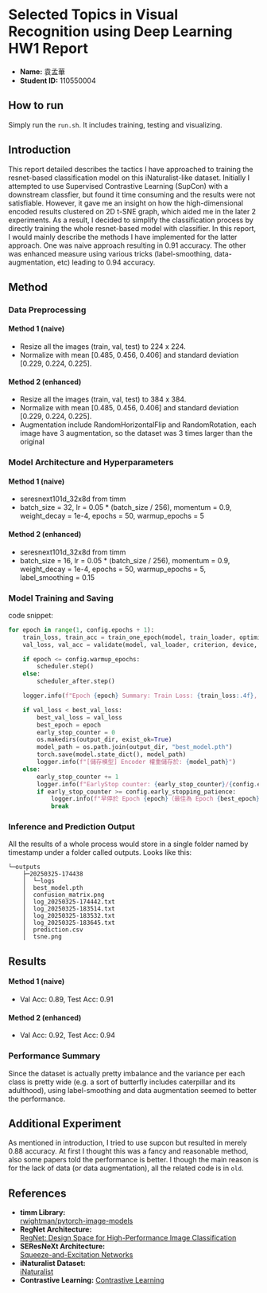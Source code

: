 # Selected Topics in Visual Recognition using Deep Learning HW1 Report
- **Name:** 袁孟華
- **Student ID:** 110550004
## How to run
Simply run the `run.sh`. It includes training, testing and visualizing.
## Introduction
This report detailed describes the tactics I have approached to training the resnet-based classification model on this iNaturalist-like dataset. Initially I attempted to use Supervised Contrastive Learning (SupCon) with a downstream classfier, but found it time consuming and the results were not satisfiable. However, it gave me an insight on how the high-dimensional encoded results clustered on 2D t-SNE graph, which aided me in the later 2 experiments. As a result, I decided to simplify the classification process by directly training the whole resnet-based model with classifier. In this report, I would mainly describe the methods I have implemented for the latter approach. One was naive approach resulting in 0.91 accuracy. The other was enhanced measure using various tricks (label-smoothing, data-augmentation, etc) leading to 0.94 accuracy. 

## Method
### Data Preprocessing
#### Method 1 (naive)
* Resize all the images (train, val, test) to 224 x 224.
* Normalize with mean [0.485, 0.456, 0.406] and standard deviation [0.229, 0.224, 0.225].
#### Method 2 (enhanced)
* Resize all the images (train, val, test) to 384 x 384.
* Normalize with mean [0.485, 0.456, 0.406] and standard deviation [0.229, 0.224, 0.225].
* Augmentation include RandomHorizontalFlip and RandomRotation, each image have 3 augmentation, so the dataset was 3 times larger than the original

### Model Architecture and Hyperparameters
#### Method 1 (naive)
* seresnext101d_32x8d from timm
* batch_size = 32, lr = 0.05 * (batch_size / 256), momentum = 0.9, weight_decay = 1e-4, epochs = 50, warmup_epochs = 5
#### Method 2 (enhanced)
* seresnext101d_32x8d from timm
* batch_size = 16, lr = 0.05 * (batch_size / 256), momentum = 0.9, weight_decay = 1e-4, epochs = 50, warmup_epochs = 5, label_smoothing = 0.15
### Model Training and Saving
code snippet:
```python
for epoch in range(1, config.epochs + 1):
    train_loss, train_acc = train_one_epoch(model, train_loader, optimizer, criterion, scaler, device, epoch, logger, writer)
    val_loss, val_acc = validate(model, val_loader, criterion, device, epoch, logger, writer)

    if epoch <= config.warmup_epochs:
        scheduler.step()
    else:
        scheduler_after.step()

    logger.info(f"Epoch {epoch} Summary: Train Loss: {train_loss:.4f}, Val Loss: {val_loss:.4f}")

    if val_loss < best_val_loss:
        best_val_loss = val_loss
        best_epoch = epoch
        early_stop_counter = 0
        os.makedirs(output_dir, exist_ok=True)
        model_path = os.path.join(output_dir, "best_model.pth")
        torch.save(model.state_dict(), model_path)
        logger.info(f"[儲存模型] Encoder 權重儲存於: {model_path}")
    else:
        early_stop_counter += 1
        logger.info(f"EarlyStop counter: {early_stop_counter}/{config.early_stopping_patience}")
        if early_stop_counter >= config.early_stopping_patience:
            logger.info(f"早停於 Epoch {epoch}（最佳為 Epoch {best_epoch}）")
            break
```
### Inference and Prediction Output
All the results of a whole process would store in a single folder named by timestamp under a folder called outputs. Looks like this:
```
└─outputs
    ├─20250325-174438
    │  └─logs
    │  best_model.pth
    │  confusion_matrix.png
    │  log_20250325-174442.txt
    │  log_20250325-183514.txt
    │  log_20250325-183532.txt
    │  log_20250325-183645.txt
    │  prediction.csv
    │  tsne.png
```
## Results
#### Method 1 (naive)
* Val Acc: 0.89, Test Acc: 0.91
#### Method 2 (enhanced)
* Val Acc: 0.92, Test Acc: 0.94
### Performance Summary
Since the dataset is actually pretty imbalance and the variance per each class is pretty wide (e.g. a sort of butterfly includes caterpillar and its adulthood), using label-smoothing and data augmentation seemed to better the performance.
## Additional Experiment
As mentioned in introduction, I tried to use supcon but resulted in merely 0.88 accuracy. At first I thought this was a fancy and reasonable method, also some papers told the performance is better. I though the main reason is for the lack of data (or data augmentation), all the related code is in `old`.
## References
- **timm Library:**  
  [rwightman/pytorch-image-models](https://github.com/rwightman/pytorch-image-models)
- **RegNet Architecture:**  
  [RegNet: Design Space for High-Performance Image Classification](https://arxiv.org/abs/2003.13678)
- **SEResNeXt Architecture:**  
  [Squeeze-and-Excitation Networks](https://arxiv.org/abs/1709.01507)
- **iNaturalist Dataset:**  
  [iNaturalist](https://www.inaturalist.org/)
- **Contrastive Learning:**
  [Contrastive Learning](https://youtu.be/1pvxufGRuW4?si=wqHPiqqMvoAH65Ut)
